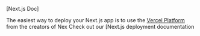 

[Next.js Doc] 
  
The easiest way to deploy your Next.js app is to use the [Vercel Platform](https://vercel.com/new?utm_medium=default-template&filter=next.s&utm_source=ceate-next-app&ut_campaign=reate-next-apprade) from the creators of Nex
Check out our [Next.js deployment documentation
